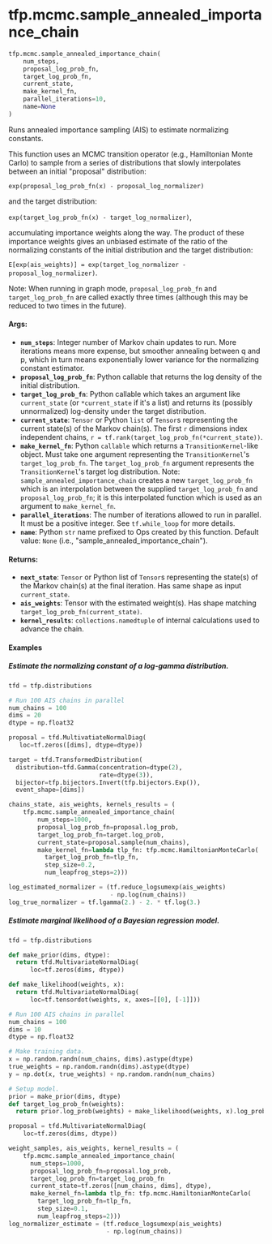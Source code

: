 <div itemscope itemtype="http://developers.google.com/ReferenceObject">
<meta itemprop="name" content="tfp.mcmc.sample_annealed_importance_chain" />
<meta itemprop="path" content="Stable" />
</div>

# tfp.mcmc.sample_annealed_importance_chain

``` python
tfp.mcmc.sample_annealed_importance_chain(
    num_steps,
    proposal_log_prob_fn,
    target_log_prob_fn,
    current_state,
    make_kernel_fn,
    parallel_iterations=10,
    name=None
)
```

Runs annealed importance sampling (AIS) to estimate normalizing constants.

This function uses an MCMC transition operator (e.g., Hamiltonian Monte Carlo)
to sample from a series of distributions that slowly interpolates between
an initial "proposal" distribution:

`exp(proposal_log_prob_fn(x) - proposal_log_normalizer)`

and the target distribution:

`exp(target_log_prob_fn(x) - target_log_normalizer)`,

accumulating importance weights along the way. The product of these
importance weights gives an unbiased estimate of the ratio of the
normalizing constants of the initial distribution and the target
distribution:

`E[exp(ais_weights)] = exp(target_log_normalizer - proposal_log_normalizer)`.

Note: When running in graph mode, `proposal_log_prob_fn` and
`target_log_prob_fn` are called exactly three times (although this may be
reduced to two times in the future).

#### Args:

* <b>`num_steps`</b>: Integer number of Markov chain updates to run. More
    iterations means more expense, but smoother annealing between q
    and p, which in turn means exponentially lower variance for the
    normalizing constant estimator.
* <b>`proposal_log_prob_fn`</b>: Python callable that returns the log density of the
    initial distribution.
* <b>`target_log_prob_fn`</b>: Python callable which takes an argument like
    `current_state` (or `*current_state` if it's a list) and returns its
    (possibly unnormalized) log-density under the target distribution.
* <b>`current_state`</b>: `Tensor` or Python `list` of `Tensor`s representing the
    current state(s) of the Markov chain(s). The first `r` dimensions index
    independent chains, `r = tf.rank(target_log_prob_fn(*current_state))`.
* <b>`make_kernel_fn`</b>: Python `callable` which returns a `TransitionKernel`-like
    object. Must take one argument representing the `TransitionKernel`'s
    `target_log_prob_fn`. The `target_log_prob_fn` argument represents the
    `TransitionKernel`'s target log distribution.  Note:
    `sample_annealed_importance_chain` creates a new `target_log_prob_fn`
    which is an interpolation between the supplied `target_log_prob_fn` and
    `proposal_log_prob_fn`; it is this interpolated function which is used as
    an argument to `make_kernel_fn`.
* <b>`parallel_iterations`</b>: The number of iterations allowed to run in parallel.
      It must be a positive integer. See `tf.while_loop` for more details.
* <b>`name`</b>: Python `str` name prefixed to Ops created by this function.
    Default value: `None` (i.e., "sample_annealed_importance_chain").


#### Returns:

* <b>`next_state`</b>: `Tensor` or Python list of `Tensor`s representing the
    state(s) of the Markov chain(s) at the final iteration. Has same shape as
    input `current_state`.
* <b>`ais_weights`</b>: Tensor with the estimated weight(s). Has shape matching
    `target_log_prob_fn(current_state)`.
* <b>`kernel_results`</b>: `collections.namedtuple` of internal calculations used to
    advance the chain.

#### Examples

##### Estimate the normalizing constant of a log-gamma distribution.

```python
tfd = tfp.distributions

# Run 100 AIS chains in parallel
num_chains = 100
dims = 20
dtype = np.float32

proposal = tfd.MultivatiateNormalDiag(
   loc=tf.zeros([dims], dtype=dtype))

target = tfd.TransformedDistribution(
  distribution=tfd.Gamma(concentration=dtype(2),
                         rate=dtype(3)),
  bijector=tfp.bijectors.Invert(tfp.bijectors.Exp()),
  event_shape=[dims])

chains_state, ais_weights, kernels_results = (
    tfp.mcmc.sample_annealed_importance_chain(
        num_steps=1000,
        proposal_log_prob_fn=proposal.log_prob,
        target_log_prob_fn=target.log_prob,
        current_state=proposal.sample(num_chains),
        make_kernel_fn=lambda tlp_fn: tfp.mcmc.HamiltonianMonteCarlo(
          target_log_prob_fn=tlp_fn,
          step_size=0.2,
          num_leapfrog_steps=2)))

log_estimated_normalizer = (tf.reduce_logsumexp(ais_weights)
                            - np.log(num_chains))
log_true_normalizer = tf.lgamma(2.) - 2. * tf.log(3.)
```

##### Estimate marginal likelihood of a Bayesian regression model.

```python
tfd = tfp.distributions

def make_prior(dims, dtype):
  return tfd.MultivariateNormalDiag(
      loc=tf.zeros(dims, dtype))

def make_likelihood(weights, x):
  return tfd.MultivariateNormalDiag(
      loc=tf.tensordot(weights, x, axes=[[0], [-1]]))

# Run 100 AIS chains in parallel
num_chains = 100
dims = 10
dtype = np.float32

# Make training data.
x = np.random.randn(num_chains, dims).astype(dtype)
true_weights = np.random.randn(dims).astype(dtype)
y = np.dot(x, true_weights) + np.random.randn(num_chains)

# Setup model.
prior = make_prior(dims, dtype)
def target_log_prob_fn(weights):
  return prior.log_prob(weights) + make_likelihood(weights, x).log_prob(y)

proposal = tfd.MultivariateNormalDiag(
    loc=tf.zeros(dims, dtype))

weight_samples, ais_weights, kernel_results = (
    tfp.mcmc.sample_annealed_importance_chain(
      num_steps=1000,
      proposal_log_prob_fn=proposal.log_prob,
      target_log_prob_fn=target_log_prob_fn
      current_state=tf.zeros([num_chains, dims], dtype),
      make_kernel_fn=lambda tlp_fn: tfp.mcmc.HamiltonianMonteCarlo(
        target_log_prob_fn=tlp_fn,
        step_size=0.1,
        num_leapfrog_steps=2)))
log_normalizer_estimate = (tf.reduce_logsumexp(ais_weights)
                           - np.log(num_chains))
```